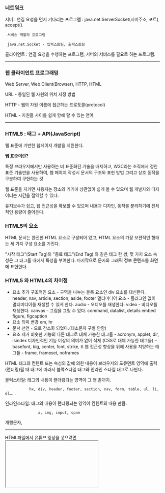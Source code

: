 ### 네트워크

서버 : 연결 요청을 먼저 기다리는 프로그램 : java.net.ServerSocket(서버주소, 포트), accept().

     서비스 역할의 프로그램

     java.net.Socket - 입력스트림, 출력스트림

클라이언트 : 연결 요청을 수행하는 프로그램, 서버의 서비스를 필요로 하는 프로그램. 

---

### 웹 클라이언트 프로그래밍

Web Server, Web Client(Browser), HTTP, HTML

URL - 통일된 웹 자원의 위치 지정 방법

HTTP - 웹의 자원 이름에 접근하는 프로토콜(protocol)

HTML - 자원들 사이를 쉽게 항해 할 수 있는 언어

---

### HTML5 : 태그 + API(JavaScript)

웹 표준에 기반한 웹페이지 개발을 지원한다.

**웹 표준이란?**

특정 브라우저에서만 사용하는 비 표준화된 기술을 배제하고, W3C라는 조직에서 정한 표준 기술만을 사용하여, 웹 페이지 작성시 문서의 구조와 표현 방법 그리고 상호 동작을 구분하여 구현하는 것

웹 표준을 지키면 사용자는 장소와 기기에 상관없이 쉽게 볼 수 있으며 웹 개발자와 디자이너는 시간을 절약할 수 있다.

유지보수가 쉽고, 웹 전근성을 확보할 수 있으며 내용과 디자인, 동작을 분리하기에 전체적인 용량이 줄어든다.

### HTML5의 요소

HTML 문서는 완전한 HTML 요소로 구성되어 있고, HTML 요소의 가장 보편적인 형태는 세 가지 구성 요소를 가진다.

"시작 태그"(Start Tag)와 "종료 태그"(End Tag) 와 같은 태그 한 쌍; 몇 가지 요소 속성은 그 태그들 내에서 특성을 부여한다. 마지막으로 문자와 그래픽 정보 콘텐츠를 화면에 표현한다.

### HTML5 와 HTML4의 차이점

- 요소 추가
구조적인 요소 - 구역을 나누는 블록 요소인 div 요소를 대신한다.
header, nav, article, section, aside, footer
멀티미디어 요소 - 플러그인 없이 멀티미디어를 재생할 수 있게 한다.
audio - 오디오를 재생한다.
video - 비디오를 재생한다.
canvas – 그림을 그릴 수 있다.
command, datalist, details
embed
figure, figcaption
- 요소 의미 변경
em, hr
- 문서 선언 - <!DOCTYPE html>으로 간소화 되었다.(대소문자 구별 안함)
- 요소 제거
비슷한 기능의 다른 태그로 대체 가능한 태그들 - acronym, applet, dir, isindex
디자인적인 기능 이상의 의미가 없어 삭제 (CSS로 대체 가능한 태그들) –
basefont, big, center, font, strike, tt
웹 접근성 향상을 위해 사용을 지양하는 태그들 - frame, frameset, noframes

HTML 태그의 컨텐트 또는 속성의 값에 의한 내용이 브라우저의 도큐먼트 영역에 출력(랜더링)될 때 태그에 따라서 블럭스타일 태그와 인라인 스타일 태그로 나뉜다.

블럭스타일: 태그의 내용이 랜더링되는 영역이 그 행 끝까지.

               hx, div, header, footer, section, nav, form, table, ul, li, ol…..

인라인스타일: 태그의 내용이 랜더링되는 영역이 컨텐트의 내용 만큼.

                   a, img, input, span

개행문자,

---

HTML파일에서 유튜브 영상을 넣으려면 <iframe>태그를 사용해야한다.